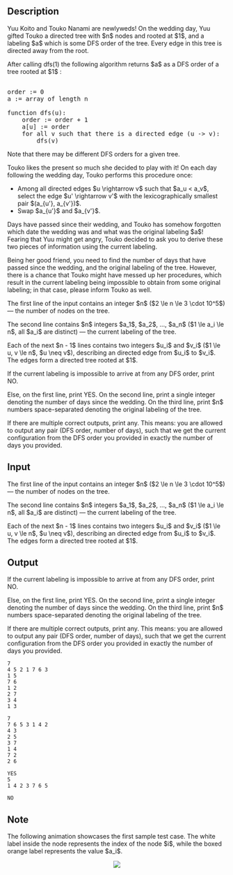 ## Description

<div><p>Yuu Koito and Touko Nanami are newlyweds! On the wedding day, Yuu gifted Touko a directed tree with $n$ nodes and rooted at $1$, and a labeling $a$ which is <span class="tex-font-style-it">some</span> DFS order of the tree. Every edge in this tree is directed away from the root.</p><p>After calling <span class="tex-font-style-tt">dfs(1)</span> the following algorithm returns $a$ as a DFS order of a tree rooted at $1$ :</p><pre class="verbatim"><br>order := 0<br>a := array of length n <br><br>function dfs(u):<br>    order := order + 1<br>    a[u] := order<br>    for all v such that there is a directed edge (u -&gt; v):<br>        dfs(v)<br></pre><p>Note that there may be different DFS orders for a given tree.</p><p>Touko likes the present so much she decided to play with it! On each day following the wedding day, Touko performs this procedure once:</p><ul><li> Among all directed edges $u \rightarrow v$ such that $a_u &lt; a_v$, select the edge $u' \rightarrow v'$ with the lexicographically smallest pair $(a_{u'}, a_{v'})$. </li><li> Swap $a_{u'}$ and $a_{v'}$.</li></ul><p>Days have passed since their wedding, and Touko has somehow forgotten which date the wedding was and what was the original labeling $a$! Fearing that Yuu might get angry, Touko decided to ask you to derive these two pieces of information using the current labeling.</p><p>Being her good friend, you need to find the number of days that have passed since the wedding, and the original labeling of the tree. However, there is a chance that Touko might have messed up her procedures, which result in the current labeling being impossible to obtain from some original labeling; in that case, please inform Touko as well.</p></div><div class="input-specification"><p>The first line of the input contains an integer $n$ ($2 \le n \le 3 \cdot 10^5$) — the number of nodes on the tree.</p><p>The second line contains $n$ integers $a_1$, $a_2$, ..., $a_n$ ($1 \le a_i \le n$, all $a_i$ are distinct) — the current labeling of the tree.</p><p>Each of the next $n - 1$ lines contains two integers $u_i$ and $v_i$ ($1 \le u, v \le n$, $u \neq v$), describing an directed edge from $u_i$ to $v_i$. The edges form a directed tree rooted at $1$.</p></div><div class="output-specification"><p>If the current labeling is impossible to arrive at from any DFS order, print <span class="tex-font-style-tt">NO</span>.</p><p>Else, on the first line, print <span class="tex-font-style-tt">YES</span>. On the second line, print a single integer denoting the number of days since the wedding. On the third line, print $n$ numbers space-separated denoting the original labeling of the tree. </p><p>If there are multiple correct outputs, print any. This means: you are allowed to output any pair (DFS order, number of days), such that we get the current configuration from the DFS order you provided in exactly the number of days you provided.</p></div>

## Input

<p>The first line of the input contains an integer $n$ ($2 \le n \le 3 \cdot 10^5$) — the number of nodes on the tree.</p><p>The second line contains $n$ integers $a_1$, $a_2$, ..., $a_n$ ($1 \le a_i \le n$, all $a_i$ are distinct) — the current labeling of the tree.</p><p>Each of the next $n - 1$ lines contains two integers $u_i$ and $v_i$ ($1 \le u, v \le n$, $u \neq v$), describing an directed edge from $u_i$ to $v_i$. The edges form a directed tree rooted at $1$.</p>

## Output

<p>If the current labeling is impossible to arrive at from any DFS order, print <span class="tex-font-style-tt">NO</span>.</p><p>Else, on the first line, print <span class="tex-font-style-tt">YES</span>. On the second line, print a single integer denoting the number of days since the wedding. On the third line, print $n$ numbers space-separated denoting the original labeling of the tree. </p><p>If there are multiple correct outputs, print any. This means: you are allowed to output any pair (DFS order, number of days), such that we get the current configuration from the DFS order you provided in exactly the number of days you provided.</p>





```input1
7
4 5 2 1 7 6 3
1 5
7 6
1 2
2 7
3 4
1 3
```




```input2
7
7 6 5 3 1 4 2
4 3
2 5
3 7
1 4
7 2
2 6
```




```output1
YES
5
1 4 2 3 7 6 5
```




```output2
NO
```



## Note

<p>The following animation showcases the first sample test case. The white label inside the node represents the index of the node $i$, while the boxed orange label represents the value $a_i$.</p><center> <img class="tex-graphics" src="file://FlrMYzBH.png" style="max-width: 100.0%;max-height: 100.0%;"> </center>
